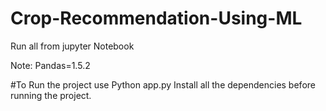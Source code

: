 # Crop-Recommendation-Using-ML
Run all from jupyter Notebook

Note: Pandas=1.5.2

#To Run the project 
use Python app.py
Install all the dependencies before running the project.

